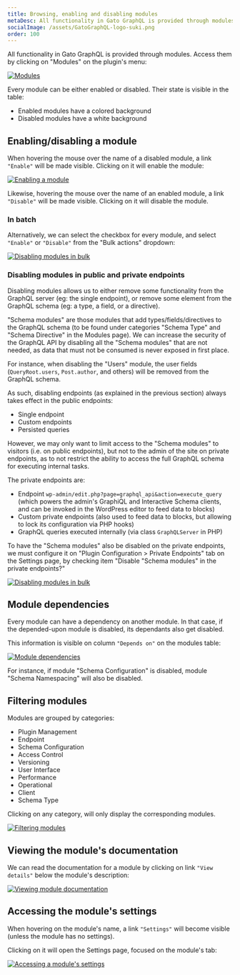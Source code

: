 ```yaml
---
title: Browsing, enabling and disabling modules
metaDesc: All functionality in Gato GraphQL is provided through modules, and these can be enabled and disabled.
socialImage: /assets/GatoGraphQL-logo-suki.png
order: 100
---
```


All functionality in Gato GraphQL is provided through modules. Access them by clicking on "Modules" on the plugin's menu:

<a href="/assets/guides/downstream/modules.png" target="_blank">![Modules](/assets/guides/downstream/modules.png "Modules")</a>

Every module can be either enabled or disabled. Their state is visible in the table:

- Enabled modules have a colored background
- Disabled modules have a white background

## Enabling/disabling a module

When hovering the mouse over the name of a disabled module, a link `"Enable"` will be made visible. Clicking on it will enable the module:

<a href="/assets/guides/downstream/enabling-module.gif" target="_blank">![Enabling a module](/assets/guides/downstream/enabling-module.gif "Enabling a module")</a>

Likewise, hovering the mouse over the name of an enabled module, a link `"Disable"` will be made visible. Clicking on it will disable the module.

### In batch

Alternatively, we can select the checkbox for every module, and select `"Enable"` or `"Disable"` from the "Bulk actions" dropdown:

<a href="/assets/guides/downstream/disabling-modules-in-bulk.gif" target="_blank">![Disabling modules in bulk](/assets/guides/downstream/disabling-modules-in-bulk.gif "Disabling modules in bulk")</a>

### Disabling modules in public and private endpoints

Disabling modules allows us to either remove some functionality from the GraphQL server (eg: the single endpoint), or remove some element from the GraphQL schema (eg: a type, a field, or a directive).

"Schema modules" are those modules that add types/fields/directives to the GraphQL schema (to be found under categories "Schema Type" and "Schema Directive" in the Modules page). We can increase the security of the GraphQL API by disabling all the "Schema modules" that are not needed, as data that must not be consumed is never exposed in first place.

For instance, when disabling the "Users" module, the user fields (`QueryRoot.users`, `Post.author`, and others) will be removed from the GraphQL schema.

As such, disabling endpoints (as explained in the previous section) always takes effect in the public endpoints:

- Single endpoint
- Custom endpoints
- Persisted queries

However, we may only want to limit access to the "Schema modules" to visitors (i.e. on public endpoints), but not to the admin of the site on private endpoints, as to not restrict the ability to access the full GraphQL schema for executing internal tasks.

The private endpoints are:

- Endpoint `wp-admin/edit.php?page=graphql_api&action=execute_query` (which powers the admin's GraphiQL and Interactive Schema clients, and can be invoked in the WordPress editor to feed data to blocks)
- Custom private endpoints (also used to feed data to blocks, but allowing to lock its configuration via PHP hooks)
- GraphQL queries executed internally (via class `GraphQLServer` in PHP)

To have the "Schema modules" also be disabled on the private endpoints, we must configure it on "Plugin Configuration > Private Endpoints" tab on the Settings page, by checking item "Disable "Schema modules" in the private endpoints?"

<a href="/assets/guides/downstream/disabling-modules-in-private-endpoints.png" target="_blank">![Disabling modules in bulk](/assets/guides/downstream/disabling-modules-in-private-endpoints.png "Disabling modules in bulk")</a>

## Module dependencies

Every module can have a dependency on another module. In that case, if the depended-upon module is disabled, its dependants also get disabled.

This information is visible on column `"Depends on"` on the modules table:

<a href="/assets/guides/downstream/module-dependencies.png" target="_blank">![Module dependencies](/assets/guides/downstream/module-dependencies.png "Module dependencies")</a>

For instance, if module "Schema Configuration" is disabled, module "Schema Namespacing" will also be disabled.

## Filtering modules

Modules are grouped by categories:

- Plugin Management
- Endpoint
- Schema Configuration
- Access Control
- Versioning
- User Interface
- Performance
- Operational
- Client
- Schema Type 

Clicking on any category, will only display the corresponding modules.

<a href="/assets/guides/downstream/filtering-modules.gif" target="_blank">![Filtering modules](/assets/guides/downstream/filtering-modules.gif "Filtering modules")</a>

## Viewing the module's documentation

We can read the documentation for a module by clicking on link `"View details"` below the module's description:

<a href="/assets/guides/downstream/viewing-module-documentation.gif" target="_blank">![Viewing module documentation](/assets/guides/downstream/viewing-module-documentation.gif "Viewing module documentation")</a>

## Accessing the module's settings

When hovering on the module's name, a link `"Settings"` will become visible (unless the module has no settings).

Clicking on it will open the Settings page, focused on the module's tab:

<a href="/assets/guides/downstream/accessing-module-settings.gif" target="_blank">![Accessing a module's settings](/assets/guides/downstream/accessing-module-settings.gif "Accessing a module's settings")</a>

